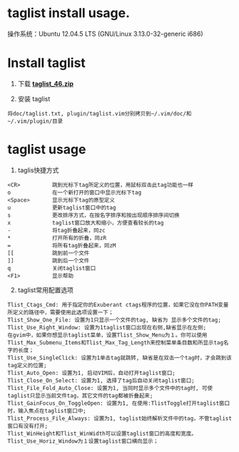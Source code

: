 <h1> taglist install usage. </h1>
操作系统：Ubuntu 12.04.5 LTS (GNU/Linux 3.13.0-32-generic i686)  

# Install taglist
1. 下载 **[taglist_46.zip](https://www.vim.org/scripts/download_script.php?src_id=19574)**  

2. 安装 taglist
```
将doc/taglist.txt, plugin/taglist.vim分别拷贝到~/.vim/doc/和~/.vim/plugin/目录
```

# taglist usage
1. taglis快捷方式
```
<CR>          跳到光标下tag所定义的位置，用鼠标双击此tag功能也一样
o             在一个新打开的窗口中显示光标下tag
<Space>       显示光标下tag的原型定义
u             更新taglist窗口中的tag
s             更改排序方式，在按名字排序和按出现顺序排序间切换
x             taglist窗口放大和缩小，方便查看较长的tag
-             将tag折叠起来，同zc
*             打开所有的折叠，同zR
=             将所有tag折叠起来，同zM
[[            跳到前一个文件
]]            跳到后一个文件
q             关闭taglist窗口
<F1>          显示帮助
```

2. taglist常用配置选项
```
Tlist_Ctags_Cmd: 用于指定你的Exuberant ctags程序的位置，如果它没在你PATH变量所定义的路径中，需要使用此选项设置一下；
Tlist_Show_One_File: 设置为1只显示一个文件的tag, 缺省为 显示多个文件的tag;
Tlist_Use_Right_Window: 设置为1taglist窗口出现在右侧,缺省显示在左侧;
在gvim中，如果你想显示taglist菜单，设置Tlist_Show_Menu为１。你可以使用Tlist_Max_Submenu_Items和Tlist_Max_Tag_Length来控制菜单条目数和所显示tag名字的长度；
Tlist_Use_SingleClick: 设置为1单击tag就跳转, 缺省是在双击一个tag时，才会跳到该tag定义的位置;
Tlist_Auto_Open: 设置为1, 启动VIM后，自动打开taglist窗口;
Tlist_Close_On_Select: 设置为1, 选择了tag后自动关闭taglist窗口;
Tlist_File_Fold_Auto_Close: 设置为1, 当同时显示多个文件中的tag时, 可使taglist只显示当前文件tag，其它文件的tag都被折叠起来;
Tlist_GainFocus_On_ToggleOpen: 设置为1, 在使用:TlistToggle打开taglist窗口时，输入焦点在taglist窗口中;
Tlist_Process_File_Always: 设置为1, taglist始终解析文件中的tag，不管taglist窗口有没有打开;
Tlist_WinHeight和Tlist_WinWidth可以设置taglist窗口的高度和宽度。Tlist_Use_Horiz_Window为１设置taglist窗口横向显示；
```


